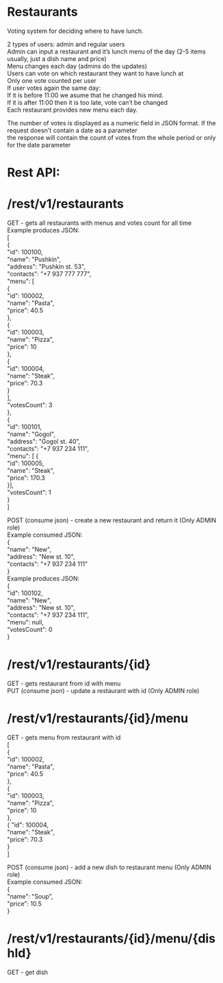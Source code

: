 # Restaurants

Voting system for deciding where to have lunch.<br />

2 types of users: admin and regular users<br />
Admin can input a restaurant and it’s lunch menu of the day (2-5 items usually, just a dish name and price)<br />
Menu changes each day (admins do the updates)<br />
Users can vote on which restaurant they want to have lunch at<br />
Only one vote counted per user<br />
If user votes again the same day: <br />
If it is before 11:00 we asume that he changed his mind.<br />
If it is after 11:00 then it is too late, vote can’t be changed<br />
Each restaurant provides new menu each day.<br />

The number of votes is displayed as a numeric field in JSON format. If the request doesn't contain a date as a parameter <br />
the response will contain the count of votes from the whole period or only for the date parameter <br />

# Rest API:
# /rest/v1/restaurants 
GET - gets all restaurants with menus and votes count for all time<br />
Example produces JSON:<br />
 [<br />
       {<br />
       "id": 100100,<br />
       "name": "Pushkin",<br />
       "address": "Pushkin st. 53",<br />
       "contacts": "+7 937 777 777",<br />
       "menu":       [<br />
                   {<br />
             "id": 100002,<br />
             "name": "Pasta",<br />
             "price": 40.5<br />
          },<br />
                   {<br />
             "id": 100003,<br />
             "name": "Pizza",<br />
             "price": 10<br />
          },<br />
                   {<br />
             "id": 100004,<br />
             "name": "Steak",<br />
             "price": 70.3<br />
          }<br />
       ],<br />
       "votesCount": 3<br />
    },<br />
       {<br />
       "id": 100101,<br />
       "name": "Gogol",<br />
       "address": "Gogol st. 40",<br />
       "contacts": "+7 937 234 111",<br />
       "menu": [      {<br />
          "id": 100005,<br />
          "name": "Steak",<br />
          "price": 170.3<br />
       }],<br />
       "votesCount": 1<br />
    }<br />
 ]<br />

POST (consume json) - create a new restaurant and return it (Only ADMIN role)<br />
Example consumed JSON:<br />
{<br />
      "name": "New",<br />
      "address": "New  st. 10",<br />
      "contacts": "+7 937 234 111"<br />
 }<br />
 Example produces JSON:<br />
 {<br />
    "id": 100102,<br />
    "name": "New",<br />
    "address": "New  st. 10",<br />
    "contacts": "+7 937 234 111",<br />
    "menu": null,<br />
    "votesCount": 0<br />
 }<br />

# /rest/v1/restaurants/{id}<br />
GET - gets restaurant from id with menu<br />
PUT (consume json) - update a restaurant with id (Only ADMIN role)<br />

# /rest/v1/restaurants/{id}/menu<br />
GET - gets menu from restaurant with id<br />
[<br />
   {<br />
      "id": 100002,<br />
      "name": "Pasta",<br />
      "price": 40.5<br />
   },<br />
      {<br />
      "id": 100003,<br />
      "name": "Pizza",<br />
      "price": 10<br />
   },<br />
      {
      "id": 100004,<br />
      "name": "Steak",<br />
      "price": 70.3<br />
   }<br />
]<br />

POST (consume json) - add a new dish to restaurant menu (Only ADMIN role)<br />
Example consumed JSON:<br />
{<br />
      "name": "Soup",<br />
      "price": 10.5<br />
 }<br />

# /rest/v1/restaurants/{id}/menu/{dishId}<br />
GET - get dish<br />
